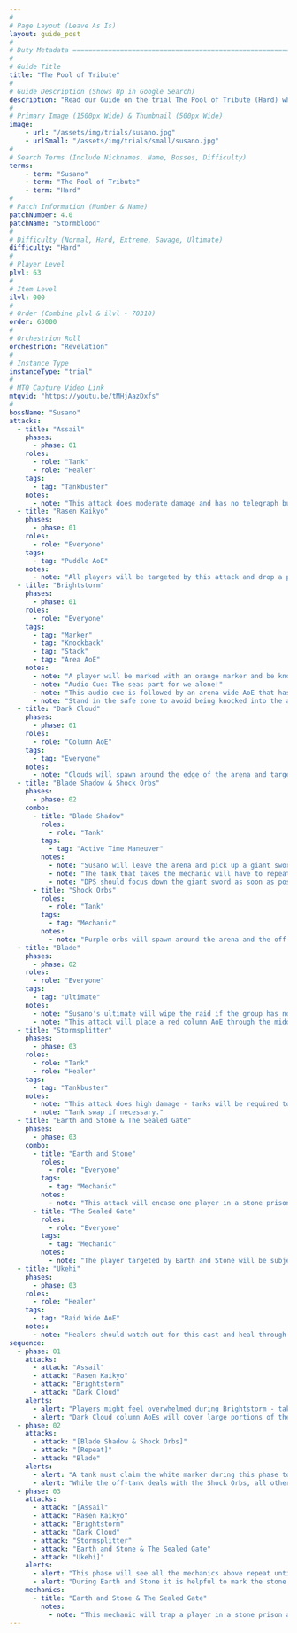 ```yaml
---
#
# Page Layout (Leave As Is)
layout: guide_post
#
# Duty Metadata ================================================================
#
# Guide Title
title: "The Pool of Tribute"
#
# Guide Description (Shows Up in Google Search)
description: "Read our Guide on the trial The Pool of Tribute (Hard) where you'll face off against Susano."
#
# Primary Image (1500px Wide) & Thumbnail (500px Wide)
image:
    - url: "/assets/img/trials/susano.jpg"
    - urlSmall: "/assets/img/trials/small/susano.jpg"
#
# Search Terms (Include Nicknames, Name, Bosses, Difficulty)
terms:
    - term: "Susano"
    - term: "The Pool of Tribute"
    - term: "Hard"
#
# Patch Information (Number & Name)
patchNumber: 4.0
patchName: "Stormblood"
#
# Difficulty (Normal, Hard, Extreme, Savage, Ultimate)
difficulty: "Hard"
#
# Player Level
plvl: 63
#
# Item Level
ilvl: 000
#
# Order (Combine plvl & ilvl - 70310)
order: 63000
#
# Orchestrion Roll
orchestrion: "Revelation"
#
# Instance Type
instanceType: "trial"
#
# MTQ Capture Video Link
mtqvid: "https://youtu.be/tMHjAazDxfs"
#
bossName: "Susano"
attacks:
  - title: "Assail"
    phases:
      - phase: 01
    roles:
      - role: "Tank"
      - role: "Healer"
    tags:
      - tag: "Tankbuster"
    notes:
      - note: "This attack does moderate damage and has no telegraph but is cast after each 'set' of mechanics."
  - title: "Rasen Kaikyo"
    phases:
      - phase: 01
    roles:
      - role: "Everyone"
    tags:
      - tag: "Puddle AoE"
    notes:
      - note: "All players will be targeted by this attack and drop a puddle where they stand - run out of these as soon as possible to avoid high damage and lightning resist debuffs."
  - title: "Brightstorm"
    phases:
      - phase: 01
    roles:
      - role: "Everyone"
    tags:
      - tag: "Marker"
      - tag: "Knockback"
      - tag: "Stack"
      - tag: "Area AoE"
    notes:
      - note: "A player will be marked with an orange marker and be knocked back across the arena - they will then be immediately targeted with a stack marker and should back up to the group to help soak damage."
      - note: "Audio Cue: The seas part for we alone!"
      - note: "This audio cue is followed by an arena-wide AoE that has a single, thin column safe zone - this area will be determined by the direction the player knocked back by Brightstorm has traveled."
      - note: "Stand in the safe zone to avoid being knocked into the air and a lightning resist debuff."
  - title: "Dark Cloud"
    phases:
      - phase: 01
    roles:
      - role: "Column AoE"
    tags:
      - tag: "Everyone"
    notes:
      - note: "Clouds will spawn around the edge of the arena and target a single player with multiple column AoEs - this player can bait these columns away from the rest of the group."
  - title: "Blade Shadow & Shock Orbs"
    phases:
      - phase: 02
    combo:
      - title: "Blade Shadow"
        roles:
          - role: "Tank"
        tags:
          - tag: "Active Time Maneuver"
        notes:
          - note: "Susano will leave the arena and pick up a giant sword - a tank should click on the white and purple marker that spawns to shield the group from the attack."
          - note: "The tank that takes the mechanic will have to repeatedly mash a button to keep the raid safe."
          - note: "DPS should focus down the giant sword as soon as possible."
      - title: "Shock Orbs"
        roles:
          - role: "Tank"
        tags:
          - tag: "Mechanic"
        notes:
          - note: "Purple orbs will spawn around the arena and the off-tank should run around bursting them to keep them away from the group."
  - title: "Blade"
    phases:
      - phase: 02
    roles:
      - role: "Everyone"
    tags:
      - tag: "Ultimate"
    notes:
      - note: "Susano's ultimate will wipe the raid if the group has not DPS'd down both blades during the previous mechanic."
      - note: "This attack will place a red column AoE through the middle of the arena - avoid this."
  - title: "Stormsplitter"
    phases:
      - phase: 03
    roles:
      - role: "Tank"
      - role: "Healer"
    tags:
      - tag: "Tankbuster"
    notes:
      - note: "This attack does high damage - tanks will be required to cooldown through it."
      - note: "Tank swap if necessary."
  - title: "Earth and Stone & The Sealed Gate"
    phases:
      - phase: 03
    combo:
      - title: "Earth and Stone"
        roles:
          - role: "Everyone"
        tags:
          - tag: "Mechanic"
        notes:
          - note: "This attack will encase one player in a stone prison and shuffle it amongst 2 other empty ones - players must free the trapped player before The Sealed Gate kills them."
      - title: "The Sealed Gate"
        roles:
          - role: "Everyone"
        tags:
          - tag: "Mechanic"
        notes:
          - note: "The player targeted by Earth and Stone will be subjected to this attack - if they are not freed from the stone prison, this attack will immediately kill them."
  - title: "Ukehi"
    phases:
      - phase: 03
    roles:
      - role: "Healer"
    tags:
      - tag: "Raid Wide AoE"
    notes:
      - note: "Healers should watch out for this cast and heal through it as necessary."
sequence:
  - phase: 01
    attacks:
      - attack: "Assail"
      - attack: "Rasen Kaikyo"
      - attack: "Brightstorm"
      - attack: "Dark Cloud"
    alerts:
      - alert: "Players might feel overwhelmed during Brightstorm - take these mechanics one step at a time and it will get easier to deal with."
      - alert: "Dark Cloud column AoEs will cover large portions of the arena - try and bait them away from the group when you can."
  - phase: 02
    attacks:
      - attack: "[Blade Shadow & Shock Orbs]"
      - attack: "[Repeat]"
      - attack: "Blade"
    alerts:
      - alert: "A tank must claim the white marker during this phase to shield the group - they will have to mash a button to keep the raid alive."
      - alert: "While the off-tank deals with the Shock Orbs, all other players should focus on DPSing the large blades to avoid wiping during Susano's ultimate."
  - phase: 03
    attacks:
      - attack: "[Assail"
      - attack: "Rasen Kaikyo"
      - attack: "Brightstorm"
      - attack: "Dark Cloud"
      - attack: "Stormsplitter"
      - attack: "Earth and Stone & The Sealed Gate"
      - attack: "Ukehi]"
    alerts:
      - alert: "This phase will see all the mechanics above repeat until the boss is killed."
      - alert: "During Earth and Stone it is helpful to mark the stone prison that contains your trapped teammate to ensure everyone breaks them out quickly."
    mechanics:
      - title: "Earth and Stone & The Sealed Gate"
        notes:
          - note: "This mechanic will trap a player in a stone prison and shuffle it with 2 empty ones - the player will die if not freed fast enough."
---
```

